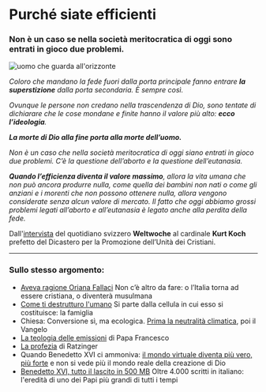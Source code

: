 # Purché siate efficienti

### Non è un caso se nella società meritocratica di oggi sono entrati in gioco due problemi.

![uomo che guarda all'orizzonte](siate-efficienti.jpeg)

*Coloro che mandano la fede fuori dalla porta principale fanno entrare **la superstizione** dalla porta secondaria. È sempre così.*

*Ovunque le persone non credano nella trascendenza di Dio, sono tentate di dichiarare che le cose mondane e finite hanno il valore più alto: **ecco l’ideologia**.*

***La morte di Dio alla fine porta alla morte dell’uomo.***

*Non è un caso che nella società meritocratica di oggi siano entrati in gioco due problemi. C’è la questione dell’aborto e la questione dell’eutanasia.*

***Quando l’efficienza diventa il valore massimo**, allora la vita umana che non può ancora produrre nulla, come quella dei bambini non nati o come gli anziani e i morenti che non possono ottenere nulla, allora vengono considerate senza alcun valore di mercato. Il fatto che oggi abbiamo grossi problemi legati all’aborto e all’eutanasia è legato anche alla perdita della fede.*

Dall'[intervista](https://de.catholicnewsagency.com/news/14904/kardinal-koch-das-christentum-ist-in-einer-sehr-kritischen-situation-in-europa) del quotidiano svizzero **Weltwoche** al cardinale **Kurt Koch** prefetto del Dicastero per la Promozione dell’Unità dei Cristiani.

---
### Sullo stesso argomento:
- [Aveva ragione Oriana Fallaci](/articles/2024-05-27-aveva-ragione-oriana.html) Non c’è altro da fare: o l’Italia torna ad essere cristiana, o diventerà musulmana
- [Come ti destrutturo l'umano](/articles/2024-02-17-famiglia-una-ideologia.html) Si parte dalla cellula in cui esso si costituisce: la famiglia
- Chiesa: Conversione sì, ma ecologica. [Prima la neutralità climatica](/articles/2023-12-14-chiesa-conversione-ecologica.html), poi il Vangelo
- [La teologia delle emissioni](/articles/2023-10-20-teologia-delle-emissioni.html) di Papa Francesco
- [La profezia](/articles/2024-02-01-profezia-ratzinger.html) di Ratzinger
- Quando Benedetto XVI ci ammoniva: [il mondo virtuale diventa più vero, più forte](/articles/2023-08-01-non-conformatevi-al-mondo.html) e non si vede più il mondo reale della creazione di Dio
- [Benedetto XVI, tutto il lascito in 500 MB](/articles/2023-01-20-benedetto-xvi.html) Oltre 4.000 scritti in italiano: l'eredità di uno dei Papi più grandi di tutti i tempi